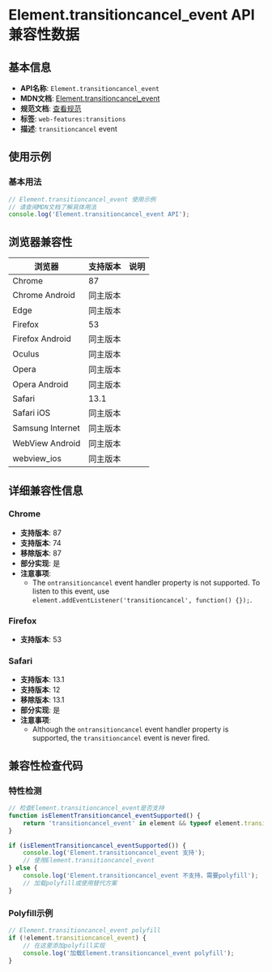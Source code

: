 # Element.transitioncancel_event API 兼容性数据

## 基本信息

- **API名称**: `Element.transitioncancel_event`
- **MDN文档**: [Element.transitioncancel_event](https://developer.mozilla.org/docs/Web/API/Element/transitioncancel_event)
- **规范文档**: [查看规范](https://drafts.csswg.org/css-transitions/#transitioncancel,https://drafts.csswg.org/css-transitions/#dom-globaleventhandlers-ontransitioncancel)
- **标签**: `web-features:transitions`
- **描述**: `transitioncancel` event

## 使用示例

### 基本用法

```javascript
// Element.transitioncancel_event 使用示例
// 请查阅MDN文档了解具体用法
console.log('Element.transitioncancel_event API');
```

## 浏览器兼容性

| 浏览器 | 支持版本 | 说明 |
|--------|----------|------|
| Chrome | 87 |  |
| Chrome Android | 同主版本 |  |
| Edge | 同主版本 |  |
| Firefox | 53 |  |
| Firefox Android | 同主版本 |  |
| Oculus | 同主版本 |  |
| Opera | 同主版本 |  |
| Opera Android | 同主版本 |  |
| Safari | 13.1 |  |
| Safari iOS | 同主版本 |  |
| Samsung Internet | 同主版本 |  |
| WebView Android | 同主版本 |  |
| webview_ios | 同主版本 |  |

## 详细兼容性信息

### Chrome

- **支持版本**: 87
- **支持版本**: 74
- **移除版本**: 87
- **部分实现**: 是
- **注意事项**:
  - The `ontransitioncancel` event handler property is not supported. To listen to this event, use `element.addEventListener('transitioncancel', function() {});`.

### Firefox

- **支持版本**: 53

### Safari

- **支持版本**: 13.1
- **支持版本**: 12
- **移除版本**: 13.1
- **部分实现**: 是
- **注意事项**:
  - Although the `ontransitioncancel` event handler property is supported, the `transitioncancel` event is never fired.

## 兼容性检查代码

### 特性检测

```javascript
// 检查Element.transitioncancel_event是否支持
function isElementTransitioncancel_eventSupported() {
    return 'transitioncancel_event' in element && typeof element.transitioncancel_event === 'function';
}

if (isElementTransitioncancel_eventSupported()) {
    console.log('Element.transitioncancel_event 支持');
    // 使用Element.transitioncancel_event
} else {
    console.log('Element.transitioncancel_event 不支持，需要polyfill');
    // 加载polyfill或使用替代方案
}
```

### Polyfill示例

```javascript
// Element.transitioncancel_event polyfill
if (!element.transitioncancel_event) {
    // 在这里添加polyfill实现
    console.log('加载Element.transitioncancel_event polyfill');
}
```

